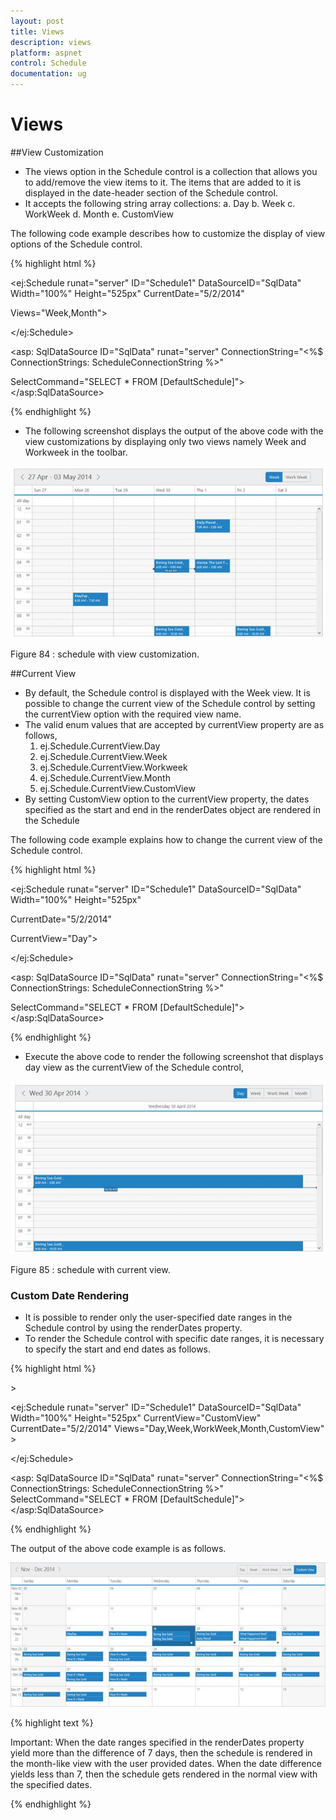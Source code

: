 ```yaml
---
layout: post
title: Views
description: views
platform: aspnet
control: Schedule
documentation: ug
---
```


# Views

##View Customization

* The views option in the Schedule control is a collection that allows you to add/remove the view items to it. The items that are added to it is displayed in the date-header section of the Schedule control.
* It accepts the following string array collections:
a. Day
b. Week
c. WorkWeek
d. Month
e. CustomView

The following code example describes how to customize the display of view options of the Schedule control.

{% highlight html %}

<ej:Schedule runat="server" ID="Schedule1" DataSourceID="SqlData" Width="100%" Height="525px" CurrentDate="5/2/2014"

Views="Week,Month">

<AppointmentSettings Id="Id" Subject="Subject" AllDay="AllDay" StartTime="StartTime" EndTime="EndTime" Recurrence="Recurrence" RecurrenceRule="RecurrenceRule" Description="Description"/>

</ej:Schedule>

<asp: SqlDataSource ID="SqlData" runat="server" ConnectionString="<%$ ConnectionStrings: ScheduleConnectionString %>"

SelectCommand="SELECT * FROM [DefaultSchedule]"></asp:SqlDataSource>

{% endhighlight %}

* The following screenshot displays the output of the above code with the view customizations by displaying only two views namely Week and Workweek in the toolbar.

![](Views_images/Views_img1.png)


Figure 84 : schedule with view customization.

##Current View

* By default, the Schedule control is displayed with the Week view. It is possible to change the current view of the Schedule control by setting the currentView option with the required view name. 
* The valid enum values that are accepted by currentView property are as follows,
  1. ej.Schedule.CurrentView.Day
  2. ej.Schedule.CurrentView.Week
  3. ej.Schedule.CurrentView.Workweek
  4. ej.Schedule.CurrentView.Month
  5. ej.Schedule.CurrentView.CustomView
* By setting CustomView option to the currentView property, the dates specified as the start and end in the renderDates object are rendered in the Schedule

The following code example explains how to change the current view of the Schedule control.


{% highlight html %}

<ej:Schedule runat="server" ID="Schedule1" DataSourceID="SqlData" Width="100%" Height="525px"

CurrentDate="5/2/2014"

CurrentView="Day">

<AppointmentSettings Id="Id" Subject="Subject" AllDay="AllDay" StartTime="StartTime" EndTime="EndTime" Recurrence="Recurrence" RecurrenceRule="RecurrenceRule" Description="Description"/>

</ej:Schedule>

<asp: SqlDataSource ID="SqlData" runat="server" ConnectionString="<%$ ConnectionStrings: ScheduleConnectionString %>"

SelectCommand="SELECT * FROM [DefaultSchedule]"></asp:SqlDataSource>

{% endhighlight %}

* Execute the above code to render the following screenshot that displays day view as the currentView of the Schedule control,

![](Views_images/Views_img2.png)


Figure 85 :  schedule with current view.

### Custom Date Rendering

* It is possible to render only the user-specified date ranges in the Schedule control by using the renderDates property. 
* To render the Schedule control with specific date ranges, it is necessary to specify the start and end dates as follows.


{% highlight html %}

<!-- Set the currentView as customView in order to render the custom dates -->>

<ej:Schedule runat="server" ID="Schedule1" DataSourceID="SqlData" Width="100%" Height="525px" CurrentView="CustomView" CurrentDate="5/2/2014" Views="Day,Week,WorkWeek,Month,CustomView" >

<RenderDates Start="11/07/2014" End="12/10/2014" />

<AppointmentSettings Id="Id" Subject="Subject" AllDay="AllDay" StartTime="StartTime" EndTime="EndTime" Recurrence="Recurrence" RecurrenceRule="RecurrenceRule" Description="Description"/>

</ej:Schedule>

<asp: SqlDataSource ID="SqlData" runat="server" ConnectionString="<%$ ConnectionStrings: ScheduleConnectionString %>" SelectCommand="SELECT * FROM [DefaultSchedule]"></asp:SqlDataSource>

{% endhighlight %}

The output of the above code example is as follows.

![](Views_images/Views_img3.png)

{% highlight text %}

Important: When the date ranges specified in the renderDates property yield more than the difference of 7 days, then the schedule is rendered in the month-like view with the user provided dates. When the date difference yields less than 7, then the schedule gets rendered in the normal view with the specified dates.

{% endhighlight %}

